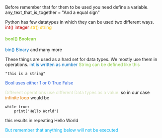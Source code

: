 Before remember that for them to be used you need define a variable.
any_text_that_is_together = "And a equal sign"

Python has few datatypes in which they can be used two different ways.
<font color="#c00000">int() integer</font>
<font color="#ffc000">str() string</font>
#### <font color="#92d050">bool() Boolean</font>                        
<font color="#0070c0">bin() Binary</font>
and many more

These things are used as a hard set for data types. We mostly use them in operations.
<font color="#0070c0">int is written as number </font>
<font color="#92d050">String can be defined like this </font>
```
"this is a string"
```

<font color="#245bdb">Bool uses either 1 or 0</font>
<font color="#245bdb">True</font>
<font color="#245bdb">False</font>

<font color="#d7e3bc">Different operations use different Data types as a value.</font>
so in our case <font color="#de7802">infinite loop</font> would be 
```
while true:
	print("Hello World")
```
this results in repeating Hello World

<font color="#00b0f0">But remember that anything below will not be executed</font>

